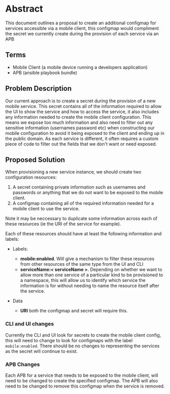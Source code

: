 # Abstract

This document outlines a proposal to create an additional configmap for services accessible via a mobile client, this configmap would compliment the secret we currently create during the provision of each service via an APB 

## Terms

- Mobile Client (a mobile device running a developers application)
- APB (ansible playbook bundle)

## Problem Description

Our current approach is to create a secret during the provision of a new mobile service. This secret contains all of the information required to allow the UI to show the service and how to access the service, it also includes any information needed to create the mobile client configuration. This means we expose too much information and also need to filter out any sensitive information (usernames password etc) when constructing our mobile configuration to avoid it being exposed to the client and ending up in the public domain. As each service is different, it often requires a custom piece of code to filter out the fields that we don't want or need exposed. 

## Proposed Solution

When provisioning a new service instance, we should create two configuration resources:

1) A secret containing private information such as usernames and passwords or anything that we do not want to be exposed to the mobile client.
2) A configmap containing all of the required information needed for a mobile client to use the service.

Note it may be neccessary to duplicate some information across each of these resources (ie the URI of the service for example).

Each of these resources should have at least the following information and labels:

- Labels: 
    - **mobile:enabled**. Will give a mechanism to filter these resources from other resources of the same type from the UI and CLI
    - **serviceName:< serviceName >**. Depending on whether we want to allow more than one service of a particular kind to be provisioned to a namespace, this will allow us to identify which service the information is for without needing to name the resource itself after the service.

- Data
    - **URI** both the configmap and secret will require this. 


### CLI and UI changes

Currently the CLI and UI look for secrets to create the mobile client config, this will need to change to look for configmaps with the label ```mobile:enabled```.
There should be no changes to representing the services as the secret will continue to exist.


### APB Changes

Each APB for a service that needs to be exposed to the mobile client, will need to be changed to create the specified configmap. The APB will also need to be changed to remove this configmap when the service is removed.




